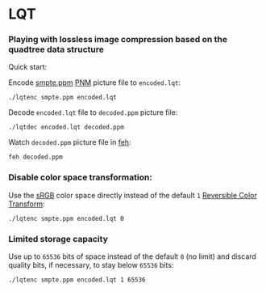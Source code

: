 # LQT

### Playing with lossless image compression based on the quadtree data structure

Quick start:

Encode [smpte.ppm](smpte.ppm) [PNM](https://en.wikipedia.org/wiki/Netpbm) picture file to ```encoded.lqt```:

```
./lqtenc smpte.ppm encoded.lqt
```

Decode ```encoded.lqt``` file to ```decoded.ppm``` picture file:

```
./lqtdec encoded.lqt decoded.ppm
```

Watch ```decoded.ppm``` picture file in [feh](https://feh.finalrewind.org/):

```
feh decoded.ppm
```

### Disable color space transformation:

Use the [sRGB](https://en.wikipedia.org/wiki/SRGB) color space directly instead of the default ```1``` [Reversible Color Transform](https://en.wikipedia.org/wiki/JPEG_2000#Color_components_transformation):

```
./lqtenc smpte.ppm encoded.lqt 0
```

### Limited storage capacity

Use up to ```65536``` bits of space instead of the default ```0``` (no limit) and discard quality bits, if necessary, to stay below ```65536``` bits:

```
./lqtenc smpte.ppm encoded.lqt 1 65536
```
